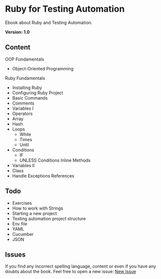 # Ruby for Testing Automation

Ebook about Ruby and Testing Automation.

**Version: 1.0**

## Content

OOP Fundamentals
  - Object-Oriented Programming

Ruby Fundamentals
  - Installing Ruby
  - Configuring Ruby Project 
  - Basic Commands 
  - Comments
  - Variables I
  - Operators
  - Array
  - Hash
  - Loops
    - While
    - Times
    - Until
  - Conditions
    - IF
    - UNLESS Conditions Inline Methods
  - Variables II
  - Class
  - Handle Exceptions References

## Todo

- Exercises
- How to work with Strings
- Starting a new project
- Testing automation project structure
- Env file
- YAML
- Cucumber
- JSON

## Issues

If you find any incorrect spelling language, content or even if you have any doubts about the book. Feel free to open a new issue: [New Issue](https://github.com/eheinen/ebook_ruby_for_testing_automation/issues/new)

